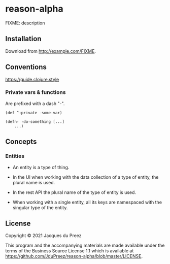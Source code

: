 # reason-alpha

FIXME: description

## Installation

Download from http://example.com/FIXME.

## Conventions

https://guide.clojure.style

### Private vars & functions
Are prefixed with a dash "-".
    
    (def ^:private -some-var)
    
    (defn- -do-something [...]
        ...)

## Concepts

### Entities

* An entity is a type of thing.

* In the UI when working with the data collection of a type of entity, the plural name is used.

* In the rest API the plural name of the type of entity is used.

* When working with a single entity, all its keys are namespaced with the singular type of the entity.


## License

Copyright © 2021 Jacques du Preez

This program and the accompanying materials are made available under the
terms of the Business Source License 1.1 which is available at
https://github.com/JduPreez/reason-alpha/blob/master/LICENSE.

